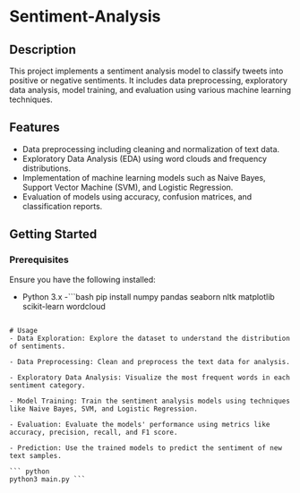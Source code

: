 # Sentiment-Analysis
## Description
This project implements a sentiment analysis model to classify tweets into positive or negative sentiments. It includes data preprocessing, exploratory data analysis, model training, and evaluation using various machine learning techniques.
## Features
- Data preprocessing including cleaning and normalization of text data.
- Exploratory Data Analysis (EDA) using word clouds and frequency distributions.
- Implementation of machine learning models such as Naive Bayes, Support Vector Machine (SVM), and Logistic Regression.
- Evaluation of models using accuracy, confusion matrices, and classification reports.

## Getting Started

### Prerequisites
Ensure you have the following installed:
- Python 3.x
-```bash
pip install numpy pandas seaborn nltk matplotlib scikit-learn wordcloud
```

# Usage
- Data Exploration: Explore the dataset to understand the distribution of sentiments.

- Data Preprocessing: Clean and preprocess the text data for analysis.

- Exploratory Data Analysis: Visualize the most frequent words in each sentiment category.

- Model Training: Train the sentiment analysis models using techniques like Naive Bayes, SVM, and Logistic Regression.

- Evaluation: Evaluate the models' performance using metrics like accuracy, precision, recall, and F1 score.

- Prediction: Use the trained models to predict the sentiment of new text samples.

``` python
python3 main.py ```
